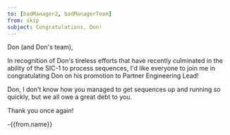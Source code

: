 ```yaml
---
to: [badManager2, badManagerTeam]
from: skip
subject: Congratulations, Don!
---
```

Don (and Don's team),

In recognition of Don's tireless efforts that have recently culminated in the ability of the SIC-1 to process sequences, I'd like everyone to join me in congratulating Don on his promotion to Partner Engineering Lead!

Don, I don't know how you managed to get sequences up and running so quickly, but we all owe a great debt to you.

Thank you once again!

-{{from.name}}